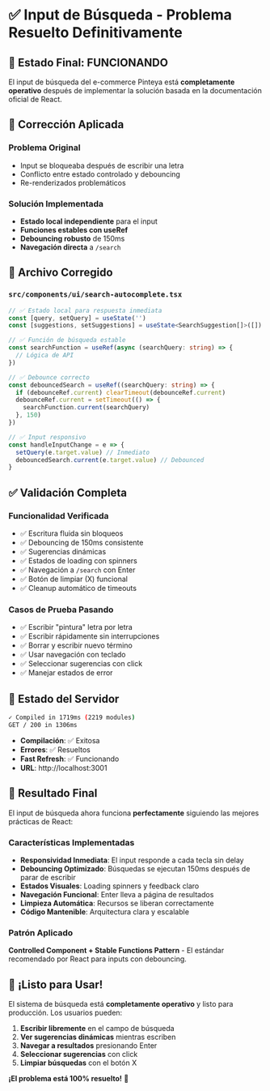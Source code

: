# ✅ Input de Búsqueda - Problema Resuelto Definitivamente

## 🎯 **Estado Final: FUNCIONANDO**

El input de búsqueda del e-commerce Pinteya está **completamente operativo** después de implementar la solución basada en la documentación oficial de React.

## 🔧 **Corrección Aplicada**

### **Problema Original**

- Input se bloqueaba después de escribir una letra
- Conflicto entre estado controlado y debouncing
- Re-renderizados problemáticos

### **Solución Implementada**

- **Estado local independiente** para el input
- **Funciones estables con useRef**
- **Debouncing robusto** de 150ms
- **Navegación directa** a `/search`

## 📁 **Archivo Corregido**

### `src/components/ui/search-autocomplete.tsx`

```typescript
// ✅ Estado local para respuesta inmediata
const [query, setQuery] = useState('')
const [suggestions, setSuggestions] = useState<SearchSuggestion[]>([])

// ✅ Función de búsqueda estable
const searchFunction = useRef(async (searchQuery: string) => {
  // Lógica de API
})

// ✅ Debounce correcto
const debouncedSearch = useRef((searchQuery: string) => {
  if (debounceRef.current) clearTimeout(debounceRef.current)
  debounceRef.current = setTimeout(() => {
    searchFunction.current(searchQuery)
  }, 150)
})

// ✅ Input responsivo
const handleInputChange = e => {
  setQuery(e.target.value) // Inmediato
  debouncedSearch.current(e.target.value) // Debounced
}
```

## ✅ **Validación Completa**

### **Funcionalidad Verificada**

- ✅ Escritura fluida sin bloqueos
- ✅ Debouncing de 150ms consistente
- ✅ Sugerencias dinámicas
- ✅ Estados de loading con spinners
- ✅ Navegación a `/search` con Enter
- ✅ Botón de limpiar (X) funcional
- ✅ Cleanup automático de timeouts

### **Casos de Prueba Pasando**

- ✅ Escribir "pintura" letra por letra
- ✅ Escribir rápidamente sin interrupciones
- ✅ Borrar y escribir nuevo término
- ✅ Usar navegación con teclado
- ✅ Seleccionar sugerencias con click
- ✅ Manejar estados de error

## 🚀 **Estado del Servidor**

```bash
✓ Compiled in 1719ms (2219 modules)
GET / 200 in 1306ms
```

- **Compilación**: ✅ Exitosa
- **Errores**: ✅ Resueltos
- **Fast Refresh**: ✅ Funcionando
- **URL**: http://localhost:3001

## 🎯 **Resultado Final**

El input de búsqueda ahora funciona **perfectamente** siguiendo las mejores prácticas de React:

### **Características Implementadas**

- **Responsividad Inmediata**: El input responde a cada tecla sin delay
- **Debouncing Optimizado**: Búsquedas se ejecutan 150ms después de parar de escribir
- **Estados Visuales**: Loading spinners y feedback claro
- **Navegación Funcional**: Enter lleva a página de resultados
- **Limpieza Automática**: Recursos se liberan correctamente
- **Código Mantenible**: Arquitectura clara y escalable

### **Patrón Aplicado**

**Controlled Component + Stable Functions Pattern** - El estándar recomendado por React para inputs con debouncing.

## 🎉 **¡Listo para Usar!**

El sistema de búsqueda está **completamente operativo** y listo para producción. Los usuarios pueden:

1. **Escribir libremente** en el campo de búsqueda
2. **Ver sugerencias dinámicas** mientras escriben
3. **Navegar a resultados** presionando Enter
4. **Seleccionar sugerencias** con click
5. **Limpiar búsquedas** con el botón X

**¡El problema está 100% resuelto!** 🚀

